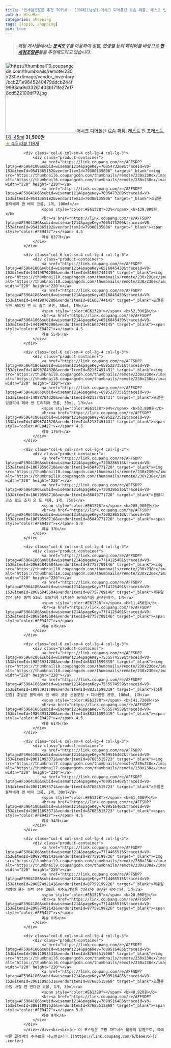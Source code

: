 ```yaml
---
title: "면세점조말론 추천 TOP10 - [30대][남성] 어시크 디어폴렌 르솜 퍼퓸, 레스트 인 포레스트, 1개, 45ml"
author: WiseMan
categories: shopping
tags: [Top10, shopping]
pin: true
---
```


> ##### 해당 게시물에서는 [**분석도구**](https://itemscout.io/)를 이용하여 **성별**, **연령별** 등의 데이터를 바탕으로 [**면세점조말론**](https://link.coupang.com/a/baae76)들을 추천해드리고 있습니다.
<div class="container"><div class="row">
            <div class="col-6 col-sm-4 col-lg-4 col-lg-3">
                <div class="product-container">
                    <a href="https://link.coupang.com/re/AFFSDP?lptag=AF5964186&subid=wiseman1214&pageKey=7425862397&traceid=V0-153&itemId=19275155897&vendorItemId=86316294086" target="_blank"><img src="https://thumbnail10.coupangcdn.com/thumbnails/remote/230x230ex/image/vendor_inventory/bcb2/1e9645240479ddcb244f9993da9d33261403b171fe27e178cd522100df79.jpg" alt="https://thumbnail10.coupangcdn.com/thumbnails/remote/230x230ex/image/vendor_inventory/bcb2/1e9645240479ddcb244f9993da9d33261403b171fe27e178cd522100df79.jpg" width="220" height="220"></a>
                    <a href="https://link.coupang.com/re/AFFSDP?lptag=AF5964186&subid=wiseman1214&pageKey=7425862397&traceid=V0-153&itemId=19275155897&vendorItemId=86316294086" target="_blank">어시크 디어폴렌 르솜 퍼퓸, 레스트 인 포레스트, 1개, 45ml</a>
                    <span style="color:#E61328"></span> <b>31,500원</b>
                    <br><a href="https://link.coupang.com/re/AFFSDP?lptag=AF5964186&subid=wiseman1214&pageKey=7425862397&traceid=V0-153&itemId=19275155897&vendorItemId=86316294086" target="_blank"><span style="color:#FE9427">★</span> 4.5
                    리뷰 119개</a>
                </div>
            </div>
            
            <div class="col-6 col-sm-4 col-lg-4 col-lg-3">
                <div class="product-container">
                    <a href="https://link.coupang.com/re/AFFSDP?lptag=AF5964186&subid=wiseman1214&pageKey=7605473209&traceid=V0-153&itemId=9541365182&vendorItemId=79300135806" target="_blank"><img src="https://thumbnail6.coupangcdn.com/thumbnails/remote/230x230ex/image/vendor_inventory/d9eb/3a5d89abfade5df309f41f726915714e7c27bc421cb80e33824052b03b82.jpg" alt="https://thumbnail6.coupangcdn.com/thumbnails/remote/230x230ex/image/vendor_inventory/d9eb/3a5d89abfade5df309f41f726915714e7c27bc421cb80e33824052b03b82.jpg" width="220" height="220"></a>
                    <a href="https://link.coupang.com/re/AFFSDP?lptag=AF5964186&subid=wiseman1214&pageKey=7605473209&traceid=V0-153&itemId=9541365182&vendorItemId=79300135806" target="_blank">조말론 블랙베리 앤 베이 코롱, 1개, 100ml</a>
                    <span style="color:#E61328">33%</span> <b>139,000원</b>
                    <br><a href="https://link.coupang.com/re/AFFSDP?lptag=AF5964186&subid=wiseman1214&pageKey=7605473209&traceid=V0-153&itemId=9541365182&vendorItemId=79300135806" target="_blank"><span style="color:#FE9427">★</span> 4.5
                    리뷰 837개</a>
                </div>
            </div>
            
            <div class="col-6 col-sm-4 col-lg-4 col-lg-3">
                <div class="product-container">
                    <a href="https://link.coupang.com/re/AFFSDP?lptag=AF5964186&subid=wiseman1214&pageKey=6516845430&traceid=V0-153&itemId=14419876280&vendorItemId=81663744145" target="_blank"><img src="https://thumbnail10.coupangcdn.com/thumbnails/remote/230x230ex/image/vendor_inventory/5b72/35a33024627a5a123619f1d65de3789e772de863e929e91c365925594a25.png" alt="https://thumbnail10.coupangcdn.com/thumbnails/remote/230x230ex/image/vendor_inventory/5b72/35a33024627a5a123619f1d65de3789e772de863e929e91c365925594a25.png" width="220" height="220"></a>
                    <a href="https://link.coupang.com/re/AFFSDP?lptag=AF5964186&subid=wiseman1214&pageKey=6516845430&traceid=V0-153&itemId=14419876280&vendorItemId=81663744145" target="_blank">조말론 우드 세이지 앤 씨 솔트 코롱, 30ml, 1개</a>
                    <span style="color:#E61328"></span> <b>52,390원</b>
                    <br><a href="https://link.coupang.com/re/AFFSDP?lptag=AF5964186&subid=wiseman1214&pageKey=6516845430&traceid=V0-153&itemId=14419876280&vendorItemId=81663744145" target="_blank"><span style="color:#FE9427">★</span> 4.5
                    리뷰 55개</a>
                </div>
            </div>
            
            <div class="col-6 col-sm-4 col-lg-4 col-lg-3">
                <div class="product-container">
                    <a href="https://link.coupang.com/re/AFFSDP?lptag=AF5964186&subid=wiseman1214&pageKey=6595227351&traceid=V0-153&itemId=14898704320&vendorItemId=82137451431" target="_blank"><img src="https://thumbnail8.coupangcdn.com/thumbnails/remote/230x230ex/image/vendor_inventory/f956/c78d460ef1989536cd75641a011675daa49012416e1e6346414ad0b98a15.png" alt="https://thumbnail8.coupangcdn.com/thumbnails/remote/230x230ex/image/vendor_inventory/f956/c78d460ef1989536cd75641a011675daa49012416e1e6346414ad0b98a15.png" width="220" height="220"></a>
                    <a href="https://link.coupang.com/re/AFFSDP?lptag=AF5964186&subid=wiseman1214&pageKey=6595227351&traceid=V0-153&itemId=14898704320&vendorItemId=82137451431" target="_blank">조말론 잉글리쉬 페어 앤 프리지아 코롱, 30ml, 1개</a>
                    <span style="color:#E61328">94%</span> <b>53,800원</b>
                    <br><a href="https://link.coupang.com/re/AFFSDP?lptag=AF5964186&subid=wiseman1214&pageKey=6595227351&traceid=V0-153&itemId=14898704320&vendorItemId=82137451431" target="_blank"><span style="color:#FE9427">★</span> 4.5
                    리뷰 176개</a>
                </div>
            </div>
            
            <div class="col-6 col-sm-4 col-lg-4 col-lg-3">
                <div class="product-container">
                    <a href="https://link.coupang.com/re/AFFSDP?lptag=AF5964186&subid=wiseman1214&pageKey=7300286516&traceid=V0-153&itemId=18679596710&vendorItemId=85849771720" target="_blank"><img src="https://thumbnail10.coupangcdn.com/thumbnails/remote/230x230ex/image/vendor_inventory/b170/07237fdeff3aace08247a383feb1d5efd70b2ba5e7aa0a08a9e83727d61a.jpg" alt="https://thumbnail10.coupangcdn.com/thumbnails/remote/230x230ex/image/vendor_inventory/b170/07237fdeff3aace08247a383feb1d5efd70b2ba5e7aa0a08a9e83727d61a.jpg" width="220" height="220"></a>
                    <a href="https://link.coupang.com/re/AFFSDP?lptag=AF5964186&subid=wiseman1214&pageKey=7300286516&traceid=V0-153&itemId=18679596710&vendorItemId=85849771720" target="_blank">펜할리곤스 로드 조지 오 드 퍼퓸, 1개, 75ml</a>
                    <span style="color:#E61328"></span> <b>285,900원</b>
                    <br><a href="https://link.coupang.com/re/AFFSDP?lptag=AF5964186&subid=wiseman1214&pageKey=7300286516&traceid=V0-153&itemId=18679596710&vendorItemId=85849771720" target="_blank"><span style="color:#FE9427">★</span> 5.0
                    리뷰 3개</a>
                </div>
            </div>
            
            <div class="col-6 col-sm-4 col-lg-4 col-lg-3">
                <div class="product-container">
                    <a href="https://link.coupang.com/re/AFFSDP?lptag=AF5964186&subid=wiseman1214&pageKey=7714125401&traceid=V0-153&itemId=20685845504&vendorItemId=87757709146" target="_blank"><img src="https://thumbnail10.coupangcdn.com/thumbnails/remote/230x230ex/image/vendor_inventory/1d04/e197d7b527b739f574856ab2d92b08f496015fe48390cd60975e3bdd4fb6.jpg" alt="https://thumbnail10.coupangcdn.com/thumbnails/remote/230x230ex/image/vendor_inventory/1d04/e197d7b527b739f574856ab2d92b08f496015fe48390cd60975e3bdd4fb6.jpg" width="220" height="220"></a>
                    <a href="https://link.coupang.com/re/AFFSDP?lptag=AF5964186&subid=wiseman1214&pageKey=7714125401&traceid=V0-153&itemId=20685845504&vendorItemId=87757709146" target="_blank">제주닮 섬유 향수 동백 50ml 오드퍼퓸 니치향수 드레스퍼퓸 승무원향수, 1개</a>
                    <span style="color:#E61328"></span> <b>11,450원</b>
                    <br><a href="https://link.coupang.com/re/AFFSDP?lptag=AF5964186&subid=wiseman1214&pageKey=7714125401&traceid=V0-153&itemId=20685845504&vendorItemId=87757709146" target="_blank"><span style="color:#FE9427">★</span> 
                    리뷰 0개</a>
                </div>
            </div>
            
            <div class="col-6 col-sm-4 col-lg-4 col-lg-3">
                <div class="product-container">
                    <a href="https://link.coupang.com/re/AFFSDP?lptag=AF5964186&subid=wiseman1214&pageKey=7555574559&traceid=V0-153&itemId=19893931780&vendorItemId=88331599319" target="_blank"><img src="https://thumbnail10.coupangcdn.com/thumbnails/remote/230x230ex/image/vendor_inventory/7116/410625fc4eb9ceb03a0eb33207a19e351e5bfc2adca00f80031d0f00609f.jpg" alt="https://thumbnail10.coupangcdn.com/thumbnails/remote/230x230ex/image/vendor_inventory/7116/410625fc4eb9ceb03a0eb33207a19e351e5bfc2adca00f80031d0f00609f.jpg" width="220" height="220"></a>
                    <a href="https://link.coupang.com/re/AFFSDP?lptag=AF5964186&subid=wiseman1214&pageKey=7555574559&traceid=V0-153&itemId=19893931780&vendorItemId=88331599319" target="_blank">[정품인증] 조말론 블랙베리 앤 베이 코롱 선물포장 + 디바인랩 공병, 100ml, 1개</a>
                    <span style="color:#E61328"></span> <b>141,720원</b>
                    <br><a href="https://link.coupang.com/re/AFFSDP?lptag=AF5964186&subid=wiseman1214&pageKey=7555574559&traceid=V0-153&itemId=19893931780&vendorItemId=88331599319" target="_blank"><span style="color:#FE9427">★</span> 4.5
                    리뷰 61개</a>
                </div>
            </div>
            
            <div class="col-6 col-sm-4 col-lg-4 col-lg-3">
                <div class="product-container">
                    <a href="https://link.coupang.com/re/AFFSDP?lptag=AF5964186&subid=wiseman1214&pageKey=7699516462&traceid=V0-153&itemId=20611093371&vendorItemId=87685515723" target="_blank"><img src="https://thumbnail7.coupangcdn.com/thumbnails/remote/230x230ex/image/vendor_inventory/bbea/5249b4d028365e712302f4c889102b146dfb6f991c4f2a7225bad0c4b07c.JPG" alt="https://thumbnail7.coupangcdn.com/thumbnails/remote/230x230ex/image/vendor_inventory/bbea/5249b4d028365e712302f4c889102b146dfb6f991c4f2a7225bad0c4b07c.JPG" width="220" height="220"></a>
                    <a href="https://link.coupang.com/re/AFFSDP?lptag=AF5964186&subid=wiseman1214&pageKey=7699516462&traceid=V0-153&itemId=20611093371&vendorItemId=87685515723" target="_blank">조말론 블랙베리 앤 베이 코롱, 1개, 30ml</a>
                    <span style="color:#E61328"></span> <b>61,400원</b>
                    <br><a href="https://link.coupang.com/re/AFFSDP?lptag=AF5964186&subid=wiseman1214&pageKey=7699516462&traceid=V0-153&itemId=20611093371&vendorItemId=87685515723" target="_blank"><span style="color:#FE9427">★</span> 4.5
                    리뷰 34개</a>
                </div>
            </div>
            
            <div class="col-6 col-sm-4 col-lg-4 col-lg-3">
                <div class="product-container">
                    <a href="https://link.coupang.com/re/AFFSDP?lptag=AF5964186&subid=wiseman1214&pageKey=7714465515&traceid=V0-153&itemId=20687492142&vendorItemId=87759199226" target="_blank"><img src="https://thumbnail9.coupangcdn.com/thumbnails/remote/230x230ex/image/vendor_inventory/118e/55670ee65988d0139f735479fb6c56abe88b7a5694be3b016d2d0768b7bc.jpg" alt="https://thumbnail9.coupangcdn.com/thumbnails/remote/230x230ex/image/vendor_inventory/118e/55670ee65988d0139f735479fb6c56abe88b7a5694be3b016d2d0768b7bc.jpg" width="220" height="220"></a>
                    <a href="https://link.coupang.com/re/AFFSDP?lptag=AF5964186&subid=wiseman1214&pageKey=7714465515&traceid=V0-153&itemId=20687492142&vendorItemId=87759199226" target="_blank">제주닮 석양에 물든 동백 향수 30ml 제주도기념품 섬유향수 승무원 향수추천, 1개</a>
                    <span style="color:#E61328"></span> <b>20,000원</b>
                    <br><a href="https://link.coupang.com/re/AFFSDP?lptag=AF5964186&subid=wiseman1214&pageKey=7714465515&traceid=V0-153&itemId=20687492142&vendorItemId=87759199226" target="_blank"><span style="color:#FE9427">★</span> 
                    리뷰 0개</a>
                </div>
            </div>
            
            <div class="col-6 col-sm-4 col-lg-4 col-lg-3">
                <div class="product-container">
                    <a href="https://link.coupang.com/re/AFFSDP?lptag=AF5964186&subid=wiseman1214&pageKey=7699516485&traceid=V0-153&itemId=20611093531&vendorItemId=87685515968" target="_blank"><img src="https://thumbnail6.coupangcdn.com/thumbnails/remote/230x230ex/image/vendor_inventory/1def/923f7825ca3461ce9d238c255252e11b6bc4bf19def3ce01322f3a840ac7.JPG" alt="https://thumbnail6.coupangcdn.com/thumbnails/remote/230x230ex/image/vendor_inventory/1def/923f7825ca3461ce9d238c255252e11b6bc4bf19def3ce01322f3a840ac7.JPG" width="220" height="220"></a>
                    <a href="https://link.coupang.com/re/AFFSDP?lptag=AF5964186&subid=wiseman1214&pageKey=7699516485&traceid=V0-153&itemId=20611093531&vendorItemId=87685515968" target="_blank">조말론 라임 바질 앤 만다린 코롱, 1개, 30ml</a>
                    <span style="color:#E61328"></span> <b>48,920원</b>
                    <br><a href="https://link.coupang.com/re/AFFSDP?lptag=AF5964186&subid=wiseman1214&pageKey=7699516485&traceid=V0-153&itemId=20611093531&vendorItemId=87685515968" target="_blank"><span style="color:#FE9427">★</span> 5.0
                    리뷰 9개</a>
                </div>
            </div>
            </div></div><br><br>[👉 이 포스팅은 쿠팡 파트너스 활동의 일환으로, 이에 따른 일정액의 수수료를 제공받습니다.](https://link.coupang.com/a/baae76){: .center}